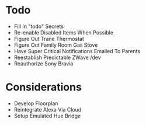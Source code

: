 # Todo

- Fill In "todo" Secrets
- Re-enable Disabled Items When Possible
- Figure Out Trane Thermostat
- Figure Out Family Room Gas Stove
- Have Super Critical Notifications Emailed To Parents
- Reestablish Predictable ZWave /dev
- Reauthorize Sony Bravia

# Considerations

- Develop Floorplan
- Reintegrate Alexa Via Cloud
- Setup Emulated Hue Bridge
